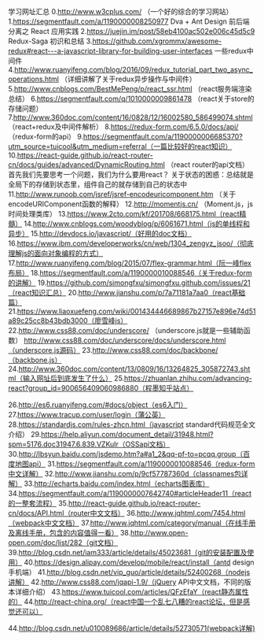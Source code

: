 ﻿学习网址汇总
0.http://www.w3cplus.com/ （一个好的综合的学习网站）
1.https://segmentfault.com/a/1190000008250977    Dva + Ant Design 前后端分离之 React 应用实践
2.https://juejin.im/post/58eb4100ac502e006c45d5c9    Redux-Saga 初识和总结
3.https://github.com/xgrommx/awesome-redux#react---a-javascript-library-for-building-user-interfaces   一些redux中间件 
4.http://www.ruanyifeng.com/blog/2016/09/redux_tutorial_part_two_async_operations.html   （详细讲解了关于redux异步操作与中间件）
5.http://www.cnblogs.com/BestMePeng/p/react_ssr.html  （react服务端渲染总结）
6.https://segmentfault.com/q/1010000009861478    （react关于store的存储问题）
7.http://www.360doc.com/content/16/0828/12/16002580_586499074.shtml  （react+redux及中间件解析）
8.https://redux-form.com/6.5.0/docs/api/   （redux-form的api）
9.https://segmentfault.com/a/1190000006685370?utm_source=tuicool&utm_medium=referral（一篇比较好的react知识）
10.https://react-guide.github.io/react-router-cn/docs/guides/advanced/DynamicRouting.html  （react router的api文档）
首先我们先要思考一个问题，我们为什么要用react？
关于状态的困惑：总结就是全局下的存储到状态里，组件自己的就存储到自己的状态中
11.http://www.runoob.com/jsref/jsref-encodeuricomponent.htm              （关于encodeURIComponent函数的解释）
12.http://momentjs.cn/       （Moment.js，js时间处理类库）
13.https://www.2cto.com/kf/201708/668175.html（react精髓）
14.http://www.cnblogs.com/woodyblog/p/6061671.html（js的单线程和异步）
15.http://devdocs.io/javascript/（好用的doc文档）
16.https://www.ibm.com/developerworks/cn/web/1304_zengyz_jsoo/（彻底理解js的面向对象编程的方式）
17.http://www.ruanyifeng.com/blog/2015/07/flex-grammar.html（阮一峰flex布局）
18.https://segmentfault.com/a/1190000010088546（关于redux-form的讲解）
19.https://github.com/simongfxu/simongfxu.github.com/issues/21（react知识汇总）
20.http://www.jianshu.com/p/7a71181a7aa0（react基础篇）
21.https://www.liaoxuefeng.com/wiki/001434446689867b27157e896e74d51a89c25cc8b43bdb3000（廖雪峰js）
22.http://www.css88.com/doc/underscore/ （underscore.js就是一些辅助函数）
http://www.css88.com/doc/underscore/docs/underscore.html（underscore.js源码）
23.http://www.css88.com/doc/backbone/（backbone.js）
24.http://www.360doc.com/content/13/0809/16/13264825_305872743.shtml（输入网址后到底发生了什么）
25.https://zhuanlan.zhihu.com/advancing-react?group_id=900656409060986880（程墨知乎站点）

26.http://es6.ruanyifeng.com/#docs/object（es6入门）
27.https://www.tracup.com/user/login（蒲公英）
28.https://standardjs.com/rules-zhcn.html（javascript standard代码规范全文介绍）
29.https://help.aliyun.com/document_detail/31948.html?spm=5176.doc31947.6.839.VZKuIr（OSSapi文档）
30.http://lbsyun.baidu.com/jsdemo.htm?a#a1_2&qq-pf-to=pcqq.group（百度地图api）
31.https://segmentfault.com/a/1190000010088546（redux-form中文详解）
32.http://www.jianshu.com/p/9cf57787360d（classnames包详解）
33.http://echarts.baidu.com/index.html（echarts图表库）
34.https://segmentfault.com/a/1190000007642740#articleHeader11（react的一整套流程）
35.http://react-guide.github.io/react-router-cn/docs/API.html（router中文文档）
36.http://www.jqhtml.com/7454.html（webpack中文文档）
37.http://www.jqhtml.com/category/manual（在线手册及离线手册，包含的内容值得一看）
38.http://www.open-open.com/doc/list/282（git文档）
39.http://blog.csdn.net/iam333/article/details/45023681（git的安装配置及使用）
40.https://design.alipay.com/develop/mobile/react/install（antd design手机端）
41.http://blog.csdn.net/vip_guo/article/details/52400268（nodejs讲解）
42.http://www.css88.com/jqapi-1.9/（jQuery API中文文档，不同的版本详细介绍）
43.https://www.tuicool.com/articles/QFzEfaY（react静态属性的）
44.http://react-china.org/（react中国一个乱七八糟的react论坛，但是感觉还可以）

44.http://blog.csdn.net/u010089686/article/details/52730571(webpack详解)